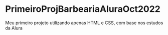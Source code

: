# PrimeiroProjBarbeariaAluraOct2022
Meu primeiro projeto utilizando apenas HTML e CSS, com base nos estudos da Alura
